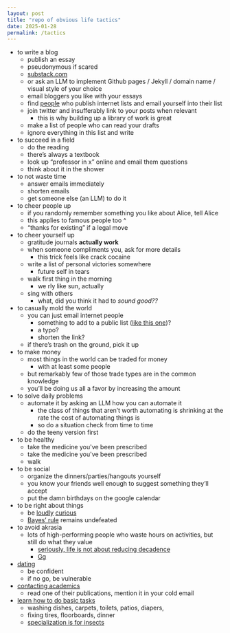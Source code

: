 ```yaml
---
layout: post
title: "repo of obvious life tactics" 
date: 2025-01-28
permalink: /tactics 
---
```


- to write a blog
  - publish an essay
  - pseudonymous if scared
  - [substack.com ](http://substack.com)
  - or ask an LLM to implement Github pages / Jekyll / domain name / visual style of your choice 
  - email bloggers you like with your essays
  - find [people](https://substack.com/@samenright/posts) who publish internet lists and email yourself into their list
  - join twitter and insufferably link to your posts when relevant
    - this is why building up a library of work is great
  - make a list of people who can read your drafts
  - ignore everything in this list and write
- to succeed in a field
  - do the reading
  - there’s always a textbook
  - look up “professor in x” online and email them questions
  - think about it in the shower
- to not waste time
  - answer emails immediately
  - shorten emails
  - get someone else (an LLM) to do it
- to cheer people up
  - if you randomly remember something you like about Alice, tell Alice
  - this applies to famous people too ^ 
  - “thanks for existing” if a legal move 
- to cheer yourself up
  - gratitude journals **actually work**
  - when someone compliments you, ask for more details
    - this trick feels like crack cocaine
  - write a list of personal victories somewhere
    - future self in tears
  - walk first thing in the morning
    - we rly like sun, actually
  - sing with others
    - what, did you think it had to *sound good??*
- to casually mold the world
  - you can just email internet people
    - something to add to a public list ([like this one](mailto:croissanthology@gmail.com))?
    - a typo?
    - shorten the link?
  - if there’s trash on the ground, pick it up
- to make money
  - most things in the world can be traded for money 
    - with at least some people
  - but remarkably few of those trade types are in the common knowledge
  - you’ll be doing us all a favor by increasing the amount
- to solve daily problems
  - automate it by asking an LLM how you can automate it
    - the class of things that aren’t worth automating is shrinking at the rate the cost of automating things is
    - so do a situation check from time to time
  - do the teeny version first
- to be healthy
  - take the medicine you've been prescribed
  - take the medicine you've been prescribed 
  - walk
- to be social
  - organize the dinners/parties/hangouts yourself 
  - you know your friends well enough to suggest something they’ll accept
  - put the damn birthdays on the google calendar
- to be right about things
  - be [loudly](https://x.com/__drewface/status/1875290969152864285) [curious](https://x.com/paulg/status/1883488719048785934) 
  - [Bayes’ rule](https://arbital.com/p/bayes_rule/?l=1zq) remains undefeated
- to avoid akrasia
  - lots of high-performing people who waste hours on activities, but still do what they value
    - [seriously, life is not about reducing decadence](https://x.com/visakanv/status/1653376345802694657)
    - [Gg](https://pbs.twimg.com/media/FvIHo0naQAAw3aP?format=jpg&name=medium)
- [dating](https://x.com/bashu_thanks/status/1887977424442348009) 
  - be confident
  - if no go, be vulnerable
- [contacting academics](https://x.com/hormetic/status/1887958700662628732)
  - read one of their publications, mention it in your cold email 
- [learn how to do basic tasks](https://x.com/JLingPystynen/status/1887889727484780616)
  - washing dishes, carpets, toilets, patios, diapers, 
  - fixing tires, floorboards, dinner
  - [specialization is for insects](https://pbs.twimg.com/media/EocPfk5UYAIzqmu.jpg)
